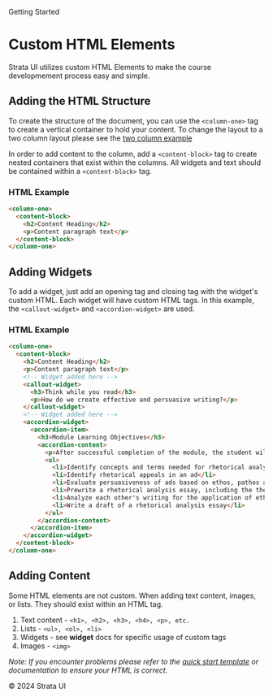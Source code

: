 <p class="section-text">Getting Started</p>

# Custom HTML Elements

Strata UI utilizes custom HTML Elements to make the course developmement process easy and simple.

## Adding the HTML Structure

To create the structure of the document, you can use the `<column-one>` tag to create a vertical container to hold your content. To change the layout to a two column layout please see the [two column example](/layouts/two-column.md)

In order to add content to the column, add a `<content-block>` tag to create nested containers that exist within the columns. All widgets and text should be contained within a `<content-block>` tag.

### HTML Example

```html
<column-one>
  <content-block>
    <h2>Content Heading</h2>
    <p>Content paragraph text</p>
  </content-block>
</column-one>
```

## Adding Widgets

To add a widget, just add an opening tag and closing tag with the widget's custom HTML. Each widget will have custom HTML tags. In this example, the `<callout-widget>` and `<accordion-widget>` are used.

### HTML Example

```html
<column-one>
  <content-block>
    <h2>Content Heading</h2>
    <p>Content paragraph text</p>
    <!-- Widget added here -->
    <callout-widget>
      <h3>Think while you read</h3>
      <p>How do we create effective and persuasive writing?</p>
    </callout-widget>
    <!-- Widget added here -->
    <accordion-widget>
      <accordion-item>
        <h3>Module Learning Objectives</h3>
        <accordion-content>
          <p>After successful completion of the module, the student will be able to:</p>
          <ul>
            <li>Identify concepts and terms needed for rhetorical analysis</li>
            <li>Identify rhetorical appeals in an ad</li>
            <li>Evaluate persuasiveness of ads based on ethos, pathos and logos</li>
            <li>Prewrite a rhetorical analysis essay, including the thesis statement</li>
            <li>Analyze each other's writing for the application of ethos, pathos, and logos in peer reviews</li>
            <li>Write a draft of a rhetorical analysis essay</li>
          </ul>
        </accordion-content>
      </accordion-item>
    </accordion-widget>
  </content-block>
</column-one>
```

## Adding Content

Some HTML elements are not custom. When adding text content, images, or lists. They should exist within an HTML tag.

1. Text content - `<h1>, <h2>, <h3>, <h4>, <p>, etc.`
2. Lists - `<ul>, <ol>, <li>`
3. Widgets - see **widget** docs for specific usage of custom tags
4. Images - `<img>`

_Note: If you encounter problems please refer to the [quick start template](getting-started/quick-start?id=main) or documentation to ensure your HTML is correct._

  <div class="footer">
    <p>&copy; 2024 Strata UI</p>
  </div>
